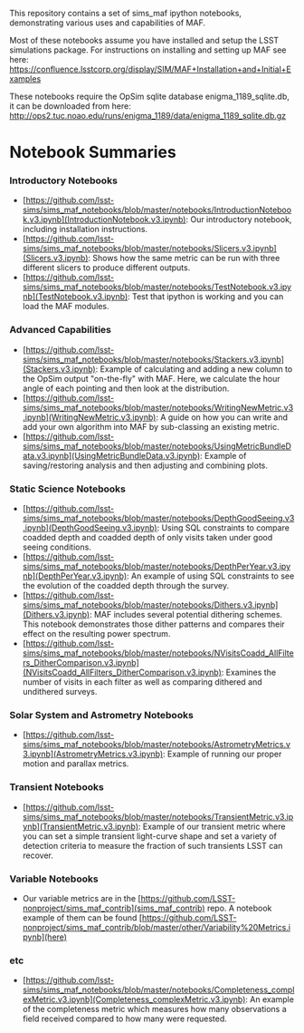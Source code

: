 This repository contains a set of sims_maf ipython notebooks, demonstrating various uses and capabilities of MAF. 

Most of these notebooks assume you have installed and setup the LSST simulations package.  For instructions on installing and setting up MAF see here:
https://confluence.lsstcorp.org/display/SIM/MAF+Installation+and+Initial+Examples

These notebooks require the OpSim sqlite database enigma_1189_sqlite.db, it can be downloaded from here:
http://ops2.tuc.noao.edu/runs/enigma_1189/data/enigma_1189_sqlite.db.gz


# Notebook Summaries

### Introductory Notebooks
* [https://github.com/lsst-sims/sims_maf_notebooks/blob/master/notebooks/IntroductionNotebook.v3.ipynb](IntroductionNotebook.v3.ipynb):  Our introductory notebook, including installation instructions.
* [https://github.com/lsst-sims/sims_maf_notebooks/blob/master/notebooks/Slicers.v3.ipynb](Slicers.v3.ipynb):  Shows how the same metric can be run with three different slicers to produce different outputs.
* [https://github.com/lsst-sims/sims_maf_notebooks/blob/master/notebooks/TestNotebook.v3.ipynb](TestNotebook.v3.ipynb):  Test that ipython is working and you can load the MAF modules.

### Advanced Capabilities
* [https://github.com/lsst-sims/sims_maf_notebooks/blob/master/notebooks/Stackers.v3.ipynb](Stackers.v3.ipynb):  Example of calculating and adding a new column to the OpSim output "on-the-fly" with MAF.  Here, we calculate the hour angle of each pointing and then look at the distribution.
* [https://github.com/lsst-sims/sims_maf_notebooks/blob/master/notebooks/WritingNewMetric.v3.ipynb](WritingNewMetric.v3.ipynb):  A guide on how you can write and add your own algorithm into MAF by sub-classing an existing metric.
* [https://github.com/lsst-sims/sims_maf_notebooks/blob/master/notebooks/UsingMetricBundleData.v3.ipynb](UsingMetricBundleData.v3.ipynb):  Example of saving/restoring analysis and then adjusting and combining plots.

### Static Science Notebooks
* [https://github.com/lsst-sims/sims_maf_notebooks/blob/master/notebooks/DepthGoodSeeing.v3.ipynb](DepthGoodSeeing.v3.ipynb):  Using SQL constraints to compare coadded depth and coadded depth of only visits taken under good seeing conditions.
* [https://github.com/lsst-sims/sims_maf_notebooks/blob/master/notebooks/DepthPerYear.v3.ipynb](DepthPerYear.v3.ipynb):  An example of using SQL constraints to see the evolution of the coadded depth through the survey.
* [https://github.com/lsst-sims/sims_maf_notebooks/blob/master/notebooks/Dithers.v3.ipynb](Dithers.v3.ipynb):  MAF includes several potential dithering schemes.  This notebook demonstrates those dither patterns and compares their effect on the resulting power spectrum.
* [https://github.com/lsst-sims/sims_maf_notebooks/blob/master/notebooks/NVisitsCoadd_AllFilters_DitherComparison.v3.ipynb](NVisitsCoadd_AllFilters_DitherComparison.v3.ipynb):  Examines the number of visits in each filter as well as comparing dithered and undithered surveys.


### Solar System and Astrometry Notebooks
* [https://github.com/lsst-sims/sims_maf_notebooks/blob/master/notebooks/AstrometryMetrics.v3.ipynb](AstrometryMetrics.v3.ipynb):  Example of running our proper motion and parallax metrics.  

### Transient Notebooks
* [https://github.com/lsst-sims/sims_maf_notebooks/blob/master/notebooks/TransientMetric.v3.ipynb](TransientMetric.v3.ipynb):  Example of our transient metric where you can set a simple transient light-curve shape and set a variety of detection criteria to measure the fraction of such transients LSST can recover.

### Variable Notebooks
* Our variable metrics are in the [https://github.com/LSST-nonproject/sims_maf_contrib](sims_maf_contrib) repo. A notebook example of them can be found [https://github.com/LSST-nonproject/sims_maf_contrib/blob/master/other/Variability%20Metrics.ipynb](here) 

### etc
* [https://github.com/lsst-sims/sims_maf_notebooks/blob/master/notebooks/Completeness_complexMetric.v3.ipynb](Completeness_complexMetric.v3.ipynb):  An example of the completeness metric which measures how many observations a field received compared to how many were requested.

